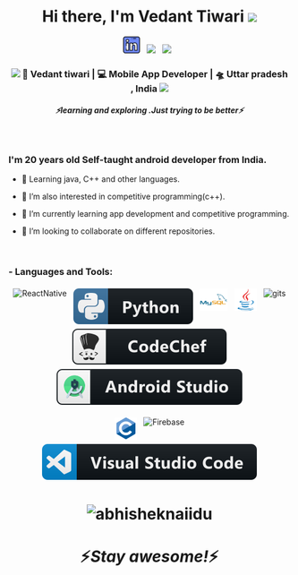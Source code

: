 <div align="center">
   <h1>Hi there, I'm Vedant Tiwari</a> <img src="https://media.giphy.com/media/hvRJCLFzcasrR4ia7z/giphy.gif" width="25px"> </h1>
</div>

<p align='center'>
   <a href="https://www.linkedin.com/in/vedant-tiwari-778b6121a/"><img height="30" src="https://raw.githubusercontent.com/8bithemant/8bithemant/master/linkedin.png?raw=true"></a>&nbsp;&nbsp;
    <a href="https://www.instagram.com/vedant.690/"><img height="30" src="https://gist.githubusercontent.com/jemminger/91c69559f5ce1cc45cecc1f2614325c6/raw/809bb0a961444f293a1e65fa4ead494bd93a77c6/instagram.svg"></a>&nbsp;&nbsp;
       <a href="mailto: tiwarivedant.1690@gmail.com"><img height="30" src="https://camo.githubusercontent.com/9f8403b6cb58d427fe1fcaafdf1cf00299d0bf2ef53b14a5e32e66ccf657876d/68747470733a2f2f63646e2e737667706f726e2e636f6d2f6c6f676f732f676f6f676c652d676d61696c2e737667"></a>&nbsp;&nbsp;

<div align="center">
<h3><img src="https://media.giphy.com/media/WUlplcMpOCEmTGBtBW/giphy.gif" width="30"> 🙎 Vedant tiwari | 💻 Mobile App Developer | 🛸 Uttar pradesh , India <img src="https://media.giphy.com/media/WUlplcMpOCEmTGBtBW/giphy.gif" width="30"></h3>
</div>



 
 <h5 align="center">
   <i>⚡️learning and exploring .Just trying to be better⚡️</i>
  </h5>
 
 
<br />

  <h3> I'm 20 years old Self-taught android developer from India.</h3>
</p>

- 🥀 Learning java, C++ and other languages.
   
- 👀 I’m also interested in competitive programming(c++).

- 🌱 I’m currently learning app development and competitive programming.

- 💞️ I’m looking to collaborate on different repositories.

<!--  -->

</p>

<br />

### - Languages and Tools:

<p align="center">
  <img src="https://reactnative.dev/img/header_logo.svg"  width="40" height="40" alt="ReactNative" style="vertical-align:top; margin:4px">
  <img src="https://raw.githubusercontent.com/8bithemant/8bithemant/master/svg/dev/languages/python.svg"   alt="python" style="vertical-align:top; margin:4px">
  <img src="https://raw.githubusercontent.com/devicons/devicon/master/icons/mysql/mysql-original-wordmark.svg"  width="50" height="40" alt="Mysql" style="vertical-align:top; margin:4px">
  <img src="https://raw.githubusercontent.com/devicons/devicon/master/icons/java/java-original.svg" width="40" height="40" alt="java" style="vertical-align:top; margin:4px">
  <img src="https://www.vectorlogo.zone/logos/git-scm/git-scm-icon.svg" width="40" height="40" alt="gits" style="vertical-align:top; margin:4px">
  <img src="https://raw.githubusercontent.com/MikeCodesDotNET/ColoredBadges/master/svg/dev/services/codechef.svg"  alt="CodeChef" style="vertical-align:top; margin:4px">
  <img src="https://raw.githubusercontent.com/MikeCodesDotNET/ColoredBadges/master/svg/dev/tools/android_studio_colour.svg" alt="Android Studio" style="vertical-align:top; margin:4px"></p>
   <p align="center">
  <img src="https://raw.githubusercontent.com/devicons/devicon/master/icons/c/c-original.svg"  width="40" height="40" alt="c++" style="vertical-align:top; margin:4px">
  <img src="https://www.vectorlogo.zone/logos/firebase/firebase-icon.svg" width="40" height="40" alt="Firebase" style="vertical-align:top; margin:4px">

  <img src="https://raw.githubusercontent.com/8bithemant/8bithemant/master/svg/dev/tools/visualstudio_code.svg" alt="vscode" style="vertical-align:top; margin:4px">
</p>
</p>
<h1 align='center'>
  <p align="center"> <img src="https://github-readme-stats.vercel.app/api?username=DaRkSoUl1690&show_icons=true&theme=gotham" alt="abhisheknaiidu" />
  </h1>

<h1 align='center'>⚡️<i>Stay awesome!</i>⚡️</h1>


